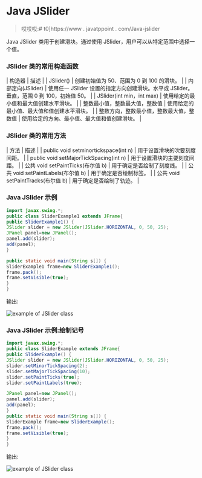 # Java JSlider

> 哎哎哎:# t0]https://www . javatppoint . com/Java-jslider

Java JSlider 类用于创建滑块。通过使用 JSlider，用户可以从特定范围中选择一个值。

### JSlider 类的常用构造函数

| 构造器 | 描述 |
| JSlider() | 创建初始值为 50、范围为 0 到 100 的滑块。 |
| 内部定向(JSlider) | 使用任一 JSlider 设置的指定方向创建滑块。水平或 JSlider。垂直，范围 0 到 100，初始值 50。 |
| JSlider(int min，int max) | 使用给定的最小值和最大值创建水平滑块。 |
| 整数最小值，整数最大值，整数值 | 使用给定的最小值、最大值和值创建水平滑块。 |
| 整数方向，整数最小值，整数最大值，整数值 | 使用给定的方向、最小值、最大值和值创建滑块。 |

### JSlider 类的常用方法

| 方法 | 描述 |
| public void setminortickspace(int n) | 用于设置滑块的次要刻度间距。 |
| public void setMajorTickSpacing(int n) | 用于设置滑块的主要刻度间距。 |
| 公共 void setPaintTicks(布尔值 b) | 用于确定是否绘制了刻度线。 |
| 公共 void setPaintLabels(布尔值 b) | 用于确定是否绘制标签。 |
| 公共 void setPaintTracks(布尔值 b) | 用于确定是否绘制了轨迹。 |

### Java JSlider 示例

```java
import javax.swing.*;
public class SliderExample1 extends JFrame{
public SliderExample1() {
JSlider slider = new JSlider(JSlider.HORIZONTAL, 0, 50, 25);
JPanel panel=new JPanel();
panel.add(slider);
add(panel);
}

public static void main(String s[]) {
SliderExample1 frame=new SliderExample1();
frame.pack();
frame.setVisible(true);
}
}

```

输出:

![example of JSlider class](../img/571bd00ec0cedbf66eebd9c09000a727.png)

### Java JSlider 示例:绘制记号

```java
import javax.swing.*;
public class SliderExample extends JFrame{
public SliderExample() {
JSlider slider = new JSlider(JSlider.HORIZONTAL, 0, 50, 25);
slider.setMinorTickSpacing(2);
slider.setMajorTickSpacing(10);
slider.setPaintTicks(true);
slider.setPaintLabels(true);

JPanel panel=new JPanel();
panel.add(slider);
add(panel);
}
public static void main(String s[]) {
SliderExample frame=new SliderExample();
frame.pack();
frame.setVisible(true);
}
}

```

输出:

![example of JSlider class](../img/d5625bd0e3e87ca8fd67e86ad3a9a351.png)